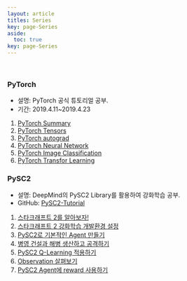 ```yaml
---
layout: article
titles: Series
key: page-Series
aside:
  toc: true
key: page-Series
---
```


<br/>

### PyTorch

- 설명: PyTorch 공식 튜토리얼 공부.
- 기간: 2019.4.11~2019.4.23

1. [PyTorch Summary](https://yudonggeun.github.io/2019/04/11/PyTorch-Summary.html)
2. [PyTorch Tensors](https://yudonggeun.github.io/2019/04/12/PyTorch-Tensors.html)
3. [PyTorch autograd](https://yudonggeun.github.io/2019/04/13/PyTorch-Autograd.html)
4. [PyTorch Neural Network](https://yudonggeun.github.io/2019/04/14/PyTorch-Neural-Network.html)
5. [PyTorch Image Classification](https://yudonggeun.github.io/2019/04/15/PyTorch-Image-Classification.html)
6. [PyTorch Transfor Learning](https://yudonggeun.github.io/2019/04/16/PyTorch-Transfer-Learning.html)

### PySC2

- 설명: DeepMind의 PySC2 Library를 활용하여 강화학습 공부.
- GitHub: [PySC2-Tutorial](https://github.com/Yudonggeun/PySC2-Tutorial)

1. [스타크래프트 2를 알아보자!](https://yudonggeun.github.io/2018/11/13/start-starcraft2.html)
2. [스타크래프트 2 강화학습 개발환경 설정](https://yudonggeun.github.io/2018/11/14/StarCraft2-Reinforcment-Learning-Development-Environment.html)
3. [PySC2로 기본적인 Agent 만들기](https://yudonggeun.github.io/2018/11/15/Create-a-Basic-Agent-with-PySC2.html)
4. [병영 건설과 해병 생산하고 공격하기](https://yudonggeun.github.io/2018/11/16/Controlling-the-Barracks-Controlling-your-Army.html)
5. [PySC2 Q-Learning 적용하기](https://yudonggeun.github.io/2018/11/17/Application-of-PySC2-Q-Learning.html)
6. [Observation 살펴보기](https://yudonggeun.github.io/2018/11/18/Observation-Review.html)
7. [PySC2 Agent에 reward 사용하기](https://yudonggeun.github.io/2018/11/19/Use-Reward-in-PySC2-Agent.html)